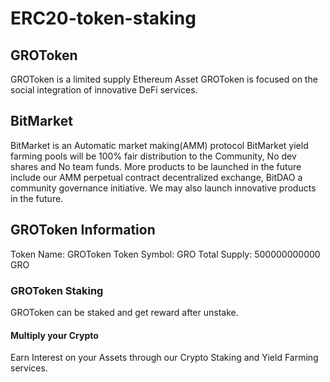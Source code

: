# ERC20-token-staking

## GROToken
GROToken is a limited supply Ethereum Asset
GROToken is focused on the social integration of innovative DeFi services.

## BitMarket
BitMarket is an Automatic market making(AMM) protocol
BitMarket yield farming pools will be 100% fair distribution to the Community, No dev shares and No team funds.
More products to be launched in the future include our AMM perpetual contract decentralized exchange, BitDAO a community governance initiative. We may also launch innovative products in the future.

## GROToken Information
Token Name: GROToken
Token Symbol: GRO
Total Supply: 500000000000 GRO

### GROToken Staking
GROToken can be staked and get reward after unstake. 

#### Multiply your Crypto
Earn Interest on your Assets through our Crypto Staking and Yield Farming services.

